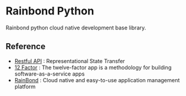# Rainbond Python

Rainbond python cloud native development base library.

## Reference

- [Restful API](https://www.runoob.com/w3cnote/restful-architecture.html) : Representational State Transfer
- [12 Factor](https://12factor.net/zh_cn/) : The twelve-factor app is a methodology for building software-as-a-service apps
- [RainBond](https://www.rainbond.com/docs/) : Cloud native and easy-to-use application management platform

